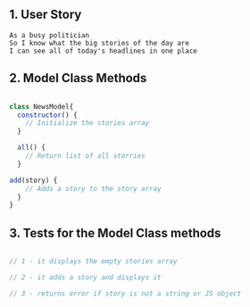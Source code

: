 ## 1. User Story

```
As a busy politician
So I know what the big stories of the day are
I can see all of today's headlines in one place
```

## 2. Model Class Methods 

```Javascript

class NewsModel{
  constructor() {
    // Initialize the stories array
  }

  all() {
    // Return list of all storries
  }

add(story) {
    // Adds a story to the story array
  }
}

```

## 3. Tests for the Model Class methods 

```Javascript

// 1 - it displays the empty stories array 

// 2 - it adds a story and displays it 

// 3 - returns error if story is not a string or JS object 

```